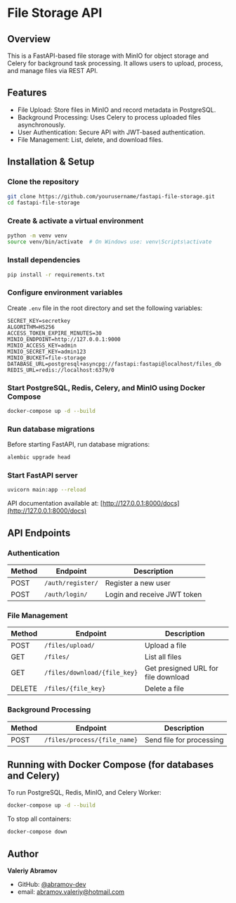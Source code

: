 # File Storage API

## Overview
This is a FastAPI-based file storage with MinIO for object storage and Celery for background task processing. It allows users to upload, process, and manage files via REST API.

## Features
- File Upload: Store files in MinIO and record metadata in PostgreSQL.
- Background Processing: Uses Celery to process uploaded files asynchronously.
- User Authentication: Secure API with JWT-based authentication.
- File Management: List, delete, and download files.


## Installation & Setup
### Clone the repository
```bash
git clone https://github.com/yourusername/fastapi-file-storage.git
cd fastapi-file-storage
```

### Create & activate a virtual environment
```bash
python -m venv venv
source venv/bin/activate  # On Windows use: venv\Scripts\activate
```

### Install dependencies
```bash
pip install -r requirements.txt
```

### Configure environment variables
Create `.env` file in the root directory and set the following variables:
```
SECRET_KEY=secretkey
ALGORITHM=HS256
ACCESS_TOKEN_EXPIRE_MINUTES=30
MINIO_ENDPOINT=http://127.0.0.1:9000
MINIO_ACCESS_KEY=admin
MINIO_SECRET_KEY=admin123
MINIO_BUCKET=file-storage
DATABASE_URL=postgresql+asyncpg://fastapi:fastapi@localhost/files_db
REDIS_URL=redis://localhost:6379/0
```

### Start PostgreSQL, Redis, Celery, and MinIO using Docker Compose
```bash
docker-compose up -d --build
```


### Run database migrations
Before starting FastAPI, run database migrations:
```bash
alembic upgrade head
```

### Start FastAPI server
```bash
uvicorn main:app --reload
```
API documentation available at: [http://127.0.0.1:8000/docs](http://127.0.0.1:8000/docs)


## API Endpoints
### Authentication
| Method | Endpoint | Description |
|--------|---------|-------------|
| POST | `/auth/register/` | Register a new user |
| POST | `/auth/login/` | Login and receive JWT token |

### File Management
| Method | Endpoint | Description |
|--------|---------|-------------|
| POST | `/files/upload/` | Upload a file |
| GET  | `/files/` | List all files |
| GET  | `/files/download/{file_key}` | Get presigned URL for file download |
| DELETE | `/files/{file_key}` | Delete a file |

### Background Processing
| Method | Endpoint | Description |
|--------|---------|-------------|
| POST  | `/files/process/{file_name}` | Send file for processing |

## Running with Docker Compose (for databases and Celery)

To run PostgreSQL, Redis, MinIO, and Celery Worker:
```bash
docker-compose up -d --build
```

To stop all containers:
```bash
docker-compose down
```

## Author
**Valeriy Abramov**
- GitHub: [@abramov-dev](https://github.com/abramov-dev) 
- email: abramov.valeriy@hotmail.com